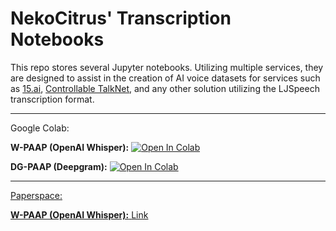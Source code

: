 # NekoCitrus' Transcription Notebooks
This repo stores several Jupyter notebooks. Utilizing multiple services, they are designed to assist in the creation of AI voice datasets for services such as [15.ai](https://15.ai), [Controllable TalkNet](https://github.com/justinjohn0306/TalkNET-colab), and any other solution utilizing the LJSpeech transcription format.

---
Google Colab:

**W-PAAP (OpenAI Whisper):** <a href="https://colab.research.google.com/github/NekoCitrus/NekoCitrusTranscriptionNotebooks/blob/main/Whisper-Powered%20Automatic%20Audio%20Processor%20(W-PAAP)(Colab).ipynb" target="_parent"><img src="https://colab.research.google.com/assets/colab-badge.svg" alt="Open In Colab"/></a>

**DG-PAAP (Deepgram):** <a href="https://colab.research.google.com/github/NekoCitrus/NekoCitrusTranscriptionNotebooks/blob/main/Deepgram-Powered%20Automatic%20Audio%20Processor%20(DG-PAAP)%20v0.ipynb" target="_parent"><img src="https://colab.research.google.com/assets/colab-badge.svg" alt="Open In Colab"/>

---
Paperspace:

**W-PAAP (OpenAI Whisper):** <a href="https://github.com/NekoCitrus/NekoCitrusTranscriptionNotebooks/blob/main/Whisper-Powered%20Automatic%20Audio%20Processor%20(W-PAAP)(Paperspace).ipynb">Link</a>
